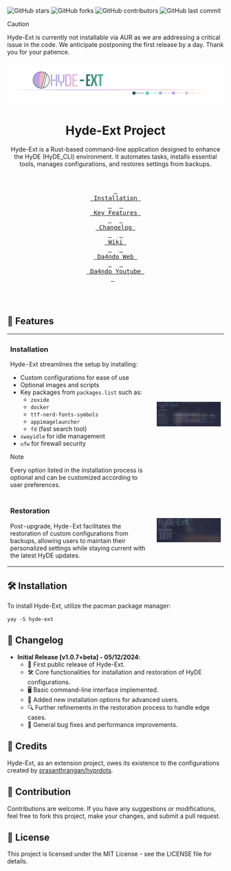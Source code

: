 ![GitHub stars](https://img.shields.io/github/stars/Da4ndo/Hyde-Ext?style=social)
![GitHub forks](https://img.shields.io/github/forks/Da4ndo/Hyde-Ext?style=social)
![GitHub contributors](https://img.shields.io/github/contributors/Da4ndo/Hyde-Ext)
![GitHub last commit](https://img.shields.io/github/last-commit/Da4ndo/Hyde-Ext)

> [!CAUTION]
> Hyde-Ext is currently not installable via AUR as we are addressing a critical issue in the code. We anticipate postponing the first release by a day. Thank you for your patience.


<div align="center">

![hyde_banner](https://raw.githubusercontent.com/Da4ndo/Hyde-Ext/main/assets/hyde-ext_banner.png)

# Hyde-Ext Project

Hyde-Ext is a Rust-based command-line application designed to enhance the HyDE (HyDE_CLI) environment. It automates tasks, installs essential tools, manages configurations, and restores settings from backups.

<br>

<a href="#🛠️-installation"><kbd> <br> Installation <br> </kbd></a>&ensp;&ensp;
<a href="#🌟-features"><kbd> <br> Key Features <br> </kbd></a>&ensp;&ensp;
<a href="#🔄-changelog"><kbd> <br> Changelog <br> </kbd></a>&ensp;&ensp;
<a href="https://github.com/Da4ndo/Hyde-Ext/wiki"><kbd> <br> Wiki <br> </kbd></a>&ensp;&ensp;
<a href="https://da4ndo.com"><kbd> <br> Da4ndo Web <br> </kbd></a>&ensp;&ensp;
<a href="https://www.youtube.com/@da4ndo577"><kbd> <br> Da4ndo Youtube <br> </kbd></a>&ensp;&ensp;
</div>
<br><br>

## 🌟 Features

<table>
<tr>
<td>

### Installation

Hyde-Ext streamlines the setup by installing:

- Custom configurations for ease of use
- Optional images and scripts
- Key packages from `packages.list` such as:
    - `zoxide`
    - `docker`
    - `ttf-nerd-fonts-symbols`
    - `appimagelauncher`
    - `fd` (fast search tool)
- `swayidle` for idle management
- `ufw` for firewall security

> [!NOTE]
> Every option listed in the installation process is optional and can be customized according to user preferences.

</td>
<td>

![cmd1](https://github.com/Da4ndo/Hyde-Ext/blob/main/assets/cmd1.png)

</td>
</tr>
<tr>
<td>

### Restoration
Post-upgrade, Hyde-Ext facilitates the restoration of custom configurations from backups, allowing users to maintain their personalized settings while staying current with the latest HyDE updates.

</td>
<td>

![cmd2](https://github.com/Da4ndo/Hyde-Ext/blob/main/assets/cmd2.png)

</td>
</tr>
</table>


## 🛠️ Installation

To install Hyde-Ext, utilize the pacman package manager:

```
yay -S hyde-ext
```

## 🔄 Changelog

- **Initial Release [v1.0.7+beta] - 05/12/2024**:
  - 🚀 First public release of Hyde-Ext.
  - 🛠️ Core functionalities for installation and restoration of HyDE configurations.
  - 🖥️ Basic command-line interface implemented.
  - 🌟 Added new installation options for advanced users.
  - 🔍 Further refinements in the restoration process to handle edge cases.
  - 🐞 General bug fixes and performance improvements.


## 👏 Credits

Hyde-Ext, as an extension project, owes its existence to the configurations created by [prasanthrangan/hyprdots](https://github.com/prasanthrangan/hyprdots/).

## 🤝 Contribution

Contributions are welcome. If you have any suggestions or modifications, feel free to fork this project, make your changes, and submit a pull request.

## 📄 License

This project is licensed under the MIT License - see the LICENSE file for details.
